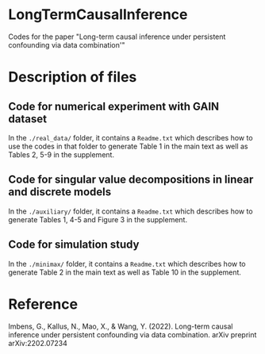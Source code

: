 # LongTermCausalInference 
Codes for the paper "Long-term causal inference under persistent confounding via data combination'"

# Description of files
## Code for numerical experiment with GAIN dataset
In the `./real_data/` folder, it contains a `Readme.txt` which describes how to use the codes in that folder to generate Table 1 in the main text as well as Tables 2, 5-9 in the supplement.
## Code for singular value decompositions in linear and discrete models
In the `./auxiliary/` folder, it contains a `Readme.txt` which describes how to generate Tables 1, 4-5 and Figure 3 in the supplement.
## Code for simulation study
In the `./minimax/` folder, it contains a `Readme.txt` which describes how to generate Table 2 in the main text as well as Table 10 in the supplement.
# Reference
Imbens, G., Kallus, N., Mao, X., & Wang, Y. (2022). Long-term causal inference under persistent confounding via data combination. arXiv preprint arXiv:2202.07234

